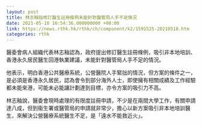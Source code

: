 ```yaml
---
layout: post
title: 林志釉指修訂醫生註冊條例未能針對醫管局人手不足情況
date: 2021-05-18 16:54:36.000000000 +08:00
link: https://news.rthk.hk/rthk/ch/component/k2/1591525-20210518.htm
categories: rthk
---
```


醫委會病人組織代表林志釉認為，政府提出修訂醫生註冊條例，吸引非本地培訓、香港永久居民醫生回港執業建議，未能針對醫管局人手不足的情況。

他表示，明白香港公共醫療系統，公營醫院人手緊拙的情況，但方案的條件之一，是必須是香港永久居民，認為會令到部分海外人士，即使擁有相關成績及工作經驗都未能來港，可能未必能讓計劃達到目標，亦令方案的吸引力不高。

林志釉說，醫委會現時處理的有限度註冊申請，不少是在兩間大學工作，有關申請達八成，但到衞生署或醫管局的申請就非常少，擔心以新方案吸引非本地培訓醫生，來解決公營醫療系統醫生不足，是「遠水不能救近火」。
